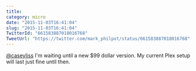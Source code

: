 ```yaml
---
title: 
category: micro
date: "2015-11-03T16:41:04"
slug: "2015-11-03T16:41:04"
TwitterId: "661583887018016768"
TweetUrl: "https://twitter.com/mark_philpot/status/661583887018016768"
---
```


[@caseyliss](https://twitter.com/caseyliss) I'm waiting until a new $99 dollar
version. My current Plex setup will last just fine until then.
